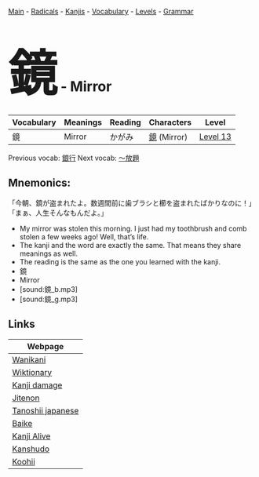 <style> bigfont {font-size: 100px}</style>
[Main](../README.md) -
[Radicals](../radicals.md) -
[Kanjis](../kanjis.md) -
[Vocabulary](../vocabulary.md) -
[Levels](../levels.md) -
[Grammar](../grammar.md)
# <bigfont> 鏡</bigfont> - Mirror 

| Vocabulary | Meanings | Reading | Characters | Level |
| --- | --- | --- | --- | --- |
| 鏡 | Mirror | かがみ |  [鏡](../kanjis/鏡.md) (Mirror) | [Level 13](../levels/wk_level13.md) |

Previous vocab: [銀行](銀行.md) Next vocab: [〜放題](〜放題.md) 

## Mnemonics:
「今朝、鏡が盗まれたよ。数週間前に歯ブラシと櫛を盗まれたばかりなのに！」「まぁ、人生そんなもんだよ。」
* My mirror was stolen this morning. I just had my toothbrush and comb stolen a few weeks ago! Well, that’s life.
* The kanji and the word are exactly the same. That means they share meanings as well.
* The reading is the same as the one you learned with the kanji.
* 鏡
* Mirror
* [sound:鏡_b.mp3]
* [sound:鏡_g.mp3]


## Links 

| Webpage |
| --- |
| [Wanikani          ](https://www.wanikani.com/kanji/鏡) |
| [Wiktionary        ](https://en.wiktionary.org/wiki/鏡) |
| [Kanji damage      ](http://www.kanjidamage.com/kanji/search?utf8=✓&q=鏡) |
| [Jitenon           ](https://jitenon.com/kanji/鏡) |
| [Tanoshii japanese ](https://www.tanoshiijapanese.com/dictionary/kanji.cfm?k=鏡) |
| [Baike             ](https://baike.baidu.com/item/鏡) |
| [Kanji Alive       ](https://app.kanjialive.com/鏡) |
| [Kanshudo          ](https://www.kanshudo.com/searchmn?q=鏡) |
| [Koohii            ](https://kanji.koohii.com/study/kanji/鏡) |
